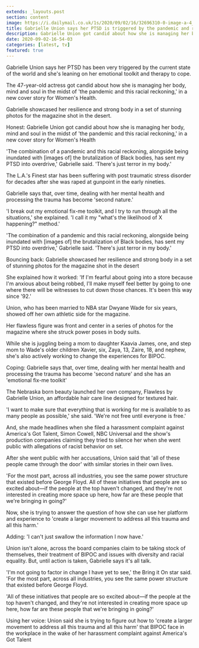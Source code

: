```yaml
---
extends: _layouts.post
section: content
image: https://i.dailymail.co.uk/1s/2020/09/02/16/32696310-0-image-a-4_1599061312595.jpg 
title: Gabrielle Union says her PTSD is triggered by the pandemic and racial reckoning 
description: Gabrielle Union got candid about how she is managing her body, mind and soul in the midst of the pandemic and this racial reckoning, in a new cover story for Womens Health. 
date: 2020-09-02-16-54-03 
categories: [latest, tv] 
featured: true 
--- 
```

Gabrielle Union says her PTSD has been very triggered by the current state of the world and she's leaning on her emotional toolkit and therapy to cope.

The 47-year-old actress got candid about how she is managing her body, mind and soul in the midst of 'the pandemic and this racial reckoning,' in a new cover story for Women's Health. 

Gabrielle showcased her resilience and strong body in a set of stunning photos for the magazine shot in the desert.  

Honest: Gabrielle Union got candid about how she is managing her body, mind and soul in the midst of 'the pandemic and this racial reckoning,' in a new cover story for Women's Health

'The combination of a pandemic and this racial reckoning, alongside being inundated with [images of] the brutalization of Black bodies, has sent my PTSD into overdrive,' Gabrielle said. 'There's just terror in my body.' 

The L.A.'s Finest star has been suffering with post traumatic stress disorder for decades after she was raped at gunpoint in the early nineties. 

Gabrielle says that, over time, dealing with her mental health and processing the trauma has become 'second nature.'

'I break out my emotional fix-me toolkit, and I try to run through all the situations,' she explained. 'I call it my "what's the likelihood of X happening?" method.'

'The combination of a pandemic and this racial reckoning, alongside being inundated with [images of] the brutalization of Black bodies, has sent my PTSD into overdrive,' Gabrielle said. 'There's just terror in my body.'

Bouncing back: Gabrielle showcased her resilience and strong body in a set of stunning photos for the magazine shot in the desert

She explained how it worked: 'If I'm fearful about going into a store because I'm anxious about being robbed, I'll make myself feel better by going to one where there will be witnesses to cut down those chances. It's been this way since '92.' 

Union, who has been married to NBA star Dwyane Wade for six years, showed off her own athletic side for the magazine.

Her flawless figure was front and center in a series of photos for the magazine where she struck power poses in body suits. 

While she is juggling being a mom to daughter Kaavia James, one, and step mom to Wade's older children Xavier, six, Zaya, 13, Zaire, 18, and nephew, she's also actively working to change the experiences for BIPOC. 

Coping: Gabrielle says that, over time, dealing with her mental health and processing the trauma has become 'second nature' and she has an 'emotional fix-me toolkit' 

The Nebraska born beauty launched her own company, Flawless by Gabrielle Union, an affordable hair care line designed for textured hair. 

'I want to make sure that everything that is working for me is available to as many people as possible,' she said. 'We're not free until everyone is free.' 

And, she made headlines when she filed a harassment complaint against America's Got Talent, Simon Cowell, NBC Universal and the show's production companies claiming they tried to silence her when she went public with allegations of racist behavior on set. 

After she went public with her accusations, Union said that 'all of these people came through the door' with similar stories in their own lives.

'For the most part, across all industries, you see the same power structure that existed before George Floyd. All of these initiatives that people are so excited about—if the people at the top haven't changed, and they're not interested in creating more space up here, how far are these people that we're bringing in going?'

Now, she is trying to answer the question of how she can use her platform and experience to 'create a larger movement to address all this trauma and all this harm.'

Adding: 'I can't just swallow the information I now have.'  

Union isn't alone, across the board companies claim to be taking stock of themselves, their treatment of BIPOC and issues with diversity and racial equality. But, until action is taken, Gabrielle says it's all talk. 

'I'm not going to factor in change I have yet to see,' the Bring it On star said. 'For the most part, across all industries, you see the same power structure that existed before George Floyd. 

'All of these initiatives that people are so excited about—if the people at the top haven't changed, and they're not interested in creating more space up here, how far are these people that we're bringing in going?'  

Using her voice: Union said she is trying to figure out how to 'create a larger movement to address all this trauma and all this harm' that BIPOC face in the workplace in the wake of her harassment complaint against America's Got Talent

